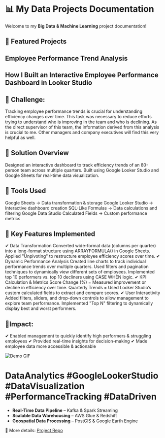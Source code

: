 # 📊 My Data Projects Documentation

Welcome to my **Big Data & Machine Learning** project documentation!

## 🚀 Featured Projects

## Employee Performance Trend Analysis

## How I Built an Interactive Employee Performance Dashboard in Looker Studio
## 🚀 Challenge: 
Tracking employee performance trends is crucial for understanding efficiency changes over time. This task was necessary to reduce efforts trying to understand who is improving in the team and who is declining. As the direct supervisor of this team, the information derived from this analysis is crucial to me. Other managers and company executives will find this very helpful as well. 

## 🚀 Solution Overview
Designed an interactive dashboard to track efficiency trends of an 80-person team across multiple quarters.
Built using Google Looker Studio and Google Sheets for real-time data visualization.

## 🚀 Tools Used
Google Sheets → Data transformation & storage
Google Looker Studio → Interactive dashboard creation
SQL-Like Formulas → Data calculations and filtering
Google Data Studio Calculated Fields → Custom performance metrics

## 🚀 Key Features Implemented

✔ Data Transformation
Converted wide-format data (columns per quarter) into a long-format structure using ARRAYFORMULA() in Google Sheets.
Applied "Unpivoting" to restructure employee efficiency scores over time.
✔ Dynamic Performance Analysis
Created line charts to track individual performance trends over multiple quarters.
Used filters and pagination techniques to dynamically view different sets of employees.
Implemented top 10 performers vs. top 10 decliners using CASE WHEN logic.
✔ KPI Calculation & Metrics
Score Change (%) = Measured improvement or decline in efficiency over time.
Quarterly Trends = Used Looker Studio’s custom calculated fields to extract and compare scores.
✔ User Interactivity
Added filters, sliders, and drop-down controls to allow management to explore team performance.
Implemented "Top N" filtering to dynamically display best and worst performers.

## 🚀Impact:
✔ Enabled management to quickly identify high performers & struggling employees
✔ Provided real-time insights for decision-making
✔ Made employee data more accessible & actionable

![Demo GIF](path/to/demo.gif)

# DataAnalytics #GoogleLookerStudio #DataVisualization #PerformanceTracking #DataDriven


- **Real-Time Data Pipeline** – Kafka & Spark Streaming  
- **Scalable Data Warehousing** – AWS Glue & Redshift  
- **Geospatial Data Processing** – PostGIS & Google Earth Engine  

📌 More details: [Project Repo](https://github.com/yourusername/my-data-project)

